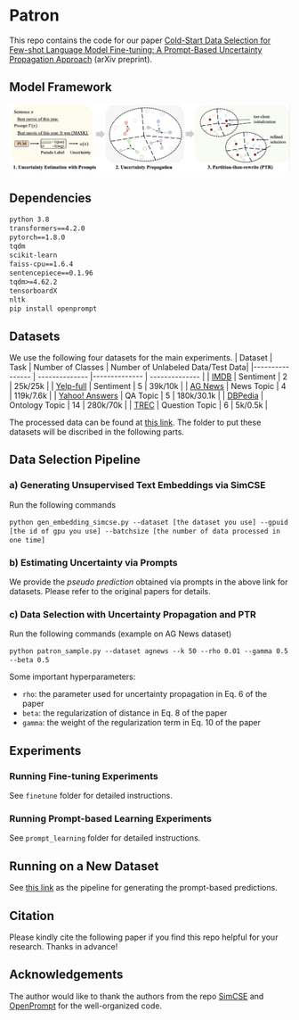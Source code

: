 # Patron
This repo contains the code for our paper [Cold-Start Data Selection for Few-shot Language Model Fine-tuning: A Prompt-Based Uncertainty Propagation Approach]() (arXiv preprint).

## Model Framework
![Figure](Figure/PATRON.png)



## Dependencies
```
python 3.8
transformers==4.2.0
pytorch==1.8.0
tqdm
scikit-learn
faiss-cpu==1.6.4
sentencepiece==0.1.96
tqdm>=4.62.2
tensorboardX
nltk
pip install openprompt
```

## Datasets
We use the following four datasets for the main experiments.
|   Dataset   | Task  | Number of Classes | Number of Unlabeled Data/Test Data|
|---------------- | -------------- |-------------- | -------------- |
| [IMDB](https://huggingface.co/datasets/imdb)       |     Sentiment           |     2   |  25k/25k  |
| [Yelp-full](https://github.com/yumeng5/WeSHClass)       |     Sentiment           |     5   |  39k/10k  |
| [AG News](https://huggingface.co/datasets/ag_news) |    News Topic       |      4      |  119k/7.6k   |
| [Yahoo! Answers](https://huggingface.co/datasets/yahoo_answers_topics)  |  QA Topic  |     5        |     180k/30.1k    |
| [DBPedia](https://huggingface.co/datasets/dbpedia_14)     |     Ontology Topic      |      14      |     280k/70k      |
| [TREC](https://huggingface.co/datasets/trec)     |     Question Topic      |      6      |     5k/0.5k      |

The processed data can be found at [this link](https://drive.google.com/drive/folders/1qSGGxVlxmy1-T1RLDlwGlGHKrw2kEKKm?usp=sharing). The folder to put these datasets will be discribed in the following parts.

## Data Selection Pipeline
### a) Generating Unsupervised Text Embeddings via SimCSE
Run the following commands
```
python gen_embedding_simcse.py --dataset [the dataset you use] --gpuid [the id of gpu you use] --batchsize [the number of data processed in one time]
```

### b) Estimating Uncertainty via Prompts
We provide the *pseudo prediction* obtained via prompts in the above link for datasets. Please refer to the original papers for details. 

### c) Data Selection with Uncertainty Propagation and PTR
Run the following commands (example on AG News dataset)
```
python patron_sample.py --dataset agnews --k 50 --rho 0.01 --gamma 0.5 --beta 0.5
```
Some important hyperparameters:
- `rho`: the parameter used for uncertainty propagation in Eq. 6 of the paper 
- `beta`: the regularization of distance in Eq. 8 of the paper 
- `gamma`: the weight of the  regularization term in Eq. 10 of the paper

## Experiments
### Running Fine-tuning Experiments
See `finetune` folder for detailed instructions.


### Running Prompt-based Learning Experiments
See `prompt_learning` folder for detailed instructions.


## Running on a New Dataset

See [this link](https://github.com/thunlp/OpenPrompt/blob/ca27491101df0108a8dd753e5b1e79bf591f65d3/docs/source/notes/examples.rst#introduction-with-an-example) as the pipeline for generating the prompt-based predictions. 

## Citation
Please kindly cite the following paper if you find this repo helpful for your research. Thanks in advance!

## Acknowledgements 
The author would like to thank the authors from the repo [SimCSE](https://github.com/princeton-nlp/SimCSE) and [OpenPrompt](https://github.com/thunlp/OpenPrompt) for the well-organized code.